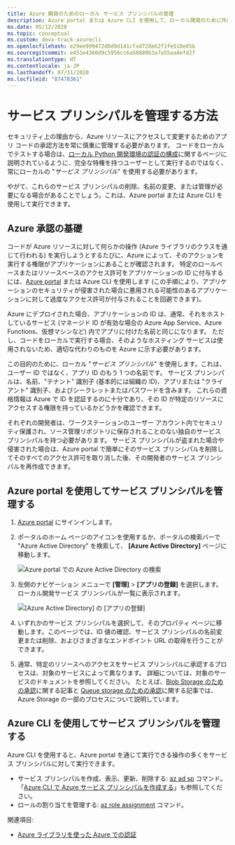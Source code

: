 ```yaml
---
title: Azure 開発のためのローカル サービス プリンシパルの管理
description: Azure portal または Azure CLI を使用して、ローカル開発のために作成されたサービス プリンシパルを管理する方法。
ms.date: 05/12/2020
ms.topic: conceptual
ms.custom: devx-track-azurecli
ms.openlocfilehash: e29ee999472d0d9d141cfad728e62f1fe518e85b
ms.sourcegitcommit: e451e4360d9c5956cc6a50880b3a7a55aa4efd2f
ms.translationtype: HT
ms.contentlocale: ja-JP
ms.lasthandoff: 07/31/2020
ms.locfileid: "87478361"
---
```

# <a name="how-to-manage-service-principals"></a>サービス プリンシパルを管理する方法

セキュリティ上の理由から、Azure リソースにアクセスして変更するためのアプリ コードの承認方法を常に慎重に管理する必要があります。 コードをローカルでテストする場合は、[ローカル Python 開発環境の認証の構成](configure-local-development-environment.md#configure-authentication)に関するページに説明されているように、完全な特権を持つユーザーとして実行するのではなく、常にローカルの "*サービス プリンシパル*" を使用する必要があります。

やがて、これらのサービス プリンシパルの削除、名前の変更、または管理が必要になる場合があることでしょう。これは、Azure portal または Azure CLI を使用して実行できます。

## <a name="basics-of-azure-authorization"></a>Azure 承認の基礎

コードが Azure リソースに対して何らかの操作 (Azure ライブラリのクラスを通じて行われる) を実行しようとするたびに、Azure によって、そのアクションを実行する権限がアプリケーションにあることが確認されます。 特定のロールベースまたはリソースベースのアクセス許可をアプリケーションの ID に付与するには、[Azure portal](https://portal.azure.com) または Azure CLI を使用します (この手順により、アプリケーションのセキュリティが侵害された場合に悪用される可能性のあるアプリケーションに対して過度なアクセス許可が付与されることを回避できます)。

Azure にデプロイされた場合、アプリケーションの ID は、通常、それをホストしているサービス (マネージド ID が有効な場合の Azure App Service、Azure Functions、仮想マシンなど) 内でアプリに付けた名前と同じになります。 ただし、コードをローカルで実行する場合、そのようなホスティング サービスは使用されないため、適切な代わりのものを Azure に示す必要があります。

この目的のために、ローカル "*サービス プリンシパル*" を使用します。これは、ユーザー ID ではなく、アプリ ID のもう 1 つの名前です。 サービス プリンシパルは、名前、"テナント" 識別子 (基本的には組織の ID)、アプリまたは "クライアント" 識別子、およびシークレットまたはパスワードを含みます。 これらの資格情報は Azure で ID を認証するのに十分であり、その ID が特定のリソースにアクセスする権限を持っているかどうかを確認できます。

それぞれの開発者は、ワークステーションのユーザー アカウント内でセキュリティ保護され、ソース管理リポジトリに保存されることのない独自のサービス プリンシパルを持つ必要があります。 サービス プリンシパルが盗まれた場合や侵害された場合は、Azure portal で簡単にそのサービス プリンシパルを削除してそのすべてのアクセス許可を取り消した後、その開発者のサービス プリンシパルを再作成できます。

## <a name="manage-service-principals-using-the-azure-portal"></a>Azure portal を使用してサービス プリンシパルを管理する

1. [Azure portal](https://portal.azure.com) にサインインします。

1. ポータルのホーム ページのアイコンを使用するか、ポータルの検索バーで "Azure Active Directory" を検索して、 **[Azure Active Directory]** ページに移動します。

    ![Azure portal での Azure Active Directory の検索](media/how-to-manage-service-principals/azure-ad-portal-search.png)

1. 左側のナビゲーション メニューで **[管理]**  >  **[アプリの登録]** を選択します。 ローカル開発サービス プリンシパルが一覧に表示されます。

    ![[Azure Active Directory] の [アプリの登録]](media/how-to-manage-service-principals/azure-ad-app-registrations.png)

1. いずれかのサービス プリンシパルを選択して、そのプロパティ ページに移動します。このページでは、ID 値の確認、サービス プリンシパルの名前変更または削除、およびさまざまなエンドポイント URL の取得を行うことができます。

1. 通常、特定のリソースへのアクセスをサービス プリンシパルに承認するプロセスは、対象のサービスによって異なります。 詳細については、対象のサービスのドキュメントを参照してください。 たとえば、[Blob Storage のための承認](/azure/storage/common/storage-auth-aad-rbac-portal)に関する記事と [Queue storage のための承認](/azure/storage/common/storage-auth-aad-rbac-portal)に関する記事では、Azure Storage の一部のプロセスについて説明しています。

## <a name="manage-service-principals-using-the-azure-cli"></a>Azure CLI を使用してサービス プリンシパルを管理する

Azure CLI を使用すると、Azure portal を通じて実行できる操作の多くをサービス プリンシパルに対して実行できます。

- サービス プリンシパルを作成、表示、更新、削除する: [az ad sp](/cli/azure/ad/sp?view=azure-cli-latest) コマンド。 「[Azure CLI で Azure サービス プリンシパルを作成する](/cli/azure/create-an-azure-service-principal-azure-cli?view=azure-cli-latest)」も参照してください。
- ロールの割り当てを管理する: [az role assignment](/cli/azure/role/assignment?view=azure-cli-latest) コマンド。

関連項目:

- [Azure ライブラリを使った Azure での認証](azure-sdk-authenticate.md)
